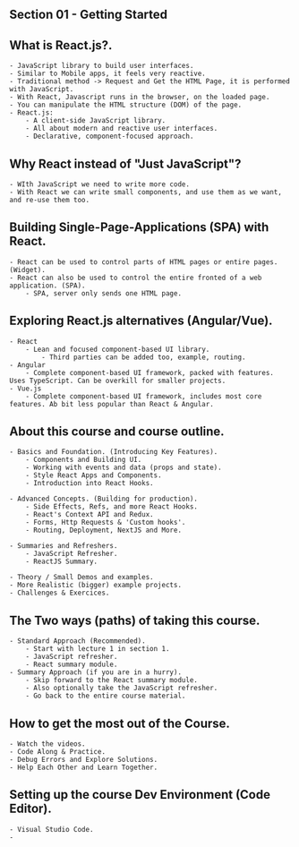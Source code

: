 ## Section 01 - Getting Started

## What is React.js?.
    - JavaScript library to build user interfaces.
    - Similar to Mobile apps, it feels very reactive.
    - Traditional method -> Request and Get the HTML Page, it is performed with JavaScript.
    - With React, Javascript runs in the browser, on the loaded page.
    - You can manipulate the HTML structure (DOM) of the page.
    - React.js:
        - A client-side JavaScript library.
        - All about modern and reactive user interfaces.
        - Declarative, component-focused approach.

## Why React instead of "Just JavaScript"?
    - WIth JavaScript we need to write more code.
    - With React we can write small components, and use them as we want, and re-use them too.

## Building Single-Page-Applications (SPA) with React.
    - React can be used to control parts of HTML pages or entire pages. (Widget).
    - React can also be used to control the entire fronted of a web application. (SPA).
        - SPA, server only sends one HTML page.

## Exploring React.js alternatives (Angular/Vue).
    - React
        - Lean and focused component-based UI library.
            - Third parties can be added too, example, routing.
    - Angular
        - Complete component-based UI framework, packed with features. Uses TypeScript. Can be overkill for smaller projects.
    - Vue.js
        - Complete component-based UI framework, includes most core features. Ab bit less popular than React & Angular.

## About this course and course outline.
    - Basics and Foundation. (Introducing Key Features).
        - Components and Building UI.
        - Working with events and data (props and state).
        - Style React Apps and Components.
        - Introduction into React Hooks.

    - Advanced Concepts. (Building for production).
        - Side Effects, Refs, and more React Hooks.
        - React's Context API and Redux.
        - Forms, Http Requests & 'Custom hooks'.
        - Routing, Deployment, NextJS and More.

    - Summaries and Refreshers.
        - JavaScript Refresher.
        - ReactJS Summary.
    
    - Theory / Small Demos and examples.
    - More Realistic (bigger) example projects.
    - Challenges & Exercices.

## The Two ways (paths) of taking this course.
    - Standard Approach (Recommended).
        - Start with lecture 1 in section 1.
        - JavaScript refresher.
        - React summary module.
    - Summary Approach (if you are in a hurry).
        - Skip forward to the React summary module.
        - Also optionally take the JavaScript refresher.
        - Go back to the entire course material.

## How to get the most out of the Course.
    - Watch the videos.
    - Code Along & Practice.
    - Debug Errors and Explore Solutions.
    - Help Each Other and Learn Together.

## Setting up the course Dev Environment (Code Editor).
    - Visual Studio Code.
    - 